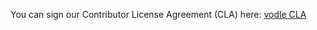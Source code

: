 

You can sign our Contributor License Agreement (CLA) here: [vodle CLA](https://contributoragreements.org/query2form/?_replyto=heitzig@pik-potsdam.de&_subject=Contributor%20License%20Agreement%20E-Signing&_body=Fill%20out%20the%20following%20form,%20then%20sign%20your%20initials%20to%20complete%20the%20Contributor%20License%20Agreement.&agreement-type[]=individual&agreement-type[]=entity&fullname=&title=&company=&email-address=&physical-address=&your-initials=&signed-agreement_s=%3Fyour-date%3D%40_time%26your-name%3D%40fullname%26your-title%3D%40title%26your-address%3D%40email-address%26your-patents%3D%40Patent-IDs-and-Country_t%26process-url%3D%40_processurl%26action%3Dsign-%40agreement-type%26%40u2s&_processurl=@processurl&_action[0]=http://contributoragreements.org/query2email/&_action[1]=http://contributoragreements.org/query2update/&_next=View%20More%20Contributor%20License%20Agreement%20Signers.&_success=Thank%20you%20for%20using%20contributoragreements.org.%20The%20agreement%20has%20been%20signed%20and%20sent%20via%20E-Mail%20and%20will%20not%20be%20stored.&_submit=Sign%20Your%20Contributor%20License%20Agreement.)
